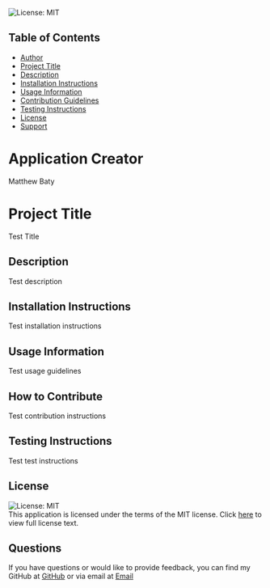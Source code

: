
  <img alt="License: MIT" src="https://img.shields.io/badge/License-MIT-yellow.svg"/><br/>
  ## Table of Contents
  * [Author](#application-creator)
  * [Project Title](#project-title)
  * [Description](#description)
  * [Installation Instructions](#installation-instructions)
  * [Usage Information](#usage-information)
  * [Contribution Guidelines](#how-to-contribute)
  * [Testing Instructions](#testing-instructions)
  * [License](#license)
  * [Support](#questions)
  
  # Application Creator
  Matthew Baty

  # Project Title
  Test Title

  ## Description
  Test description

  ## Installation Instructions
  Test installation instructions

  ## Usage Information
  Test usage guidelines

  ## How to Contribute
  Test contribution instructions

  ## Testing Instructions
  Test test instructions

  ## License 
  <img alt="License: MIT" src="https://img.shields.io/badge/License-MIT-yellow.svg"></br>
  This application is licensed under the terms of the MIT license. Click <a href="https://opensource.org/licenses/MIT">here</a> to view full license text.

  ## Questions
  If you have questions or would like to provide feedback, you can find my GitHub at <a href="https://github.com/matthewbaty">GitHub</a> or via email at <a href="mailto:mattbaty@outlook.com">Email</a>